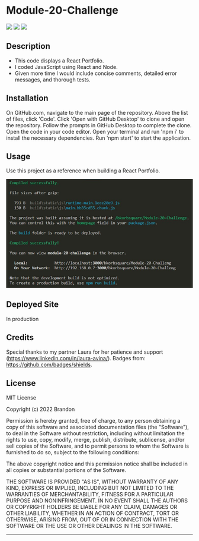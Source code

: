 # Module-20-Challenge

![](https://img.shields.io/badge/Created%20by-Brandon%20Krussow-blue?style=for-the-badge) 
![](https://img.shields.io/badge/library-React-orange?style=flat-square) ![](https://img.shields.io/badge/License-MIT-yellow?style=flat-square) 

## Description

- This code displays a React Portfolio.
- I coded JavaScript using React and Node.
- Given more time I would include concise comments, detailed error messages, and thorough tests.

## Installation

On GitHub.com, navigate to the main page of the repository. Above the list of files, click 'Code'. Click 'Open with GitHub Desktop' to clone and open the repository. Follow the prompts in GitHub Desktop to complete the clone. Open the code in your code editor. Open your terminal and run 'npm i' to install the necessary dependencies. Run 'npm start' to start the application. 

## Usage

Use this project as a reference when building a React Portfolio.

![image](./src/assets/Screenshot%202023-04-03%20231920.jpg)

## Deployed Site

In production

## Credits

Special thanks to my partner Laura for her patience and support (https://www.linkedin.com/in/laura-avina/). Badges from: https://github.com/badges/shields.  

## License

MIT License

Copyright (c) 2022 Brandon

Permission is hereby granted, free of charge, to any person obtaining a copy
of this software and associated documentation files (the "Software"), to deal
in the Software without restriction, including without limitation the rights
to use, copy, modify, merge, publish, distribute, sublicense, and/or sell
copies of the Software, and to permit persons to whom the Software is
furnished to do so, subject to the following conditions:

The above copyright notice and this permission notice shall be included in all
copies or substantial portions of the Software.

THE SOFTWARE IS PROVIDED "AS IS", WITHOUT WARRANTY OF ANY KIND, EXPRESS OR
IMPLIED, INCLUDING BUT NOT LIMITED TO THE WARRANTIES OF MERCHANTABILITY,
FITNESS FOR A PARTICULAR PURPOSE AND NONINFRINGEMENT. IN NO EVENT SHALL THE
AUTHORS OR COPYRIGHT HOLDERS BE LIABLE FOR ANY CLAIM, DAMAGES OR OTHER
LIABILITY, WHETHER IN AN ACTION OF CONTRACT, TORT OR OTHERWISE, ARISING FROM,
OUT OF OR IN CONNECTION WITH THE SOFTWARE OR THE USE OR OTHER DEALINGS IN THE
SOFTWARE.

---